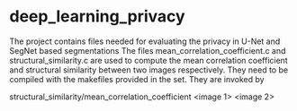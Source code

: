 # deep_learning_privacy
The project contains files needed for evaluating the privacy in U-Net and SegNet based segmentations
The files mean_correlation_coefficient.c and structural_similarity.c are used to compute the mean correlation coefficient and structural similarity between two
images respectively.  They need to be compiled with the makefiles provided in the set. They are invoked by

structural_similarity/mean_correlation_coefficient <image 1> <image 2>

